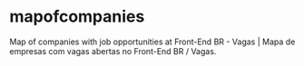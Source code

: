 # mapofcompanies
Map of companies with job opportunities at Front-End BR - Vagas | Mapa de empresas com vagas abertas no Front-End BR / Vagas. 
